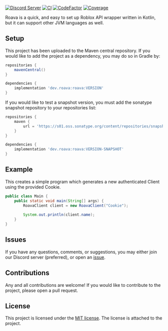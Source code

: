 [![Discord Server](https://img.shields.io/discord/958199132026200084?label=Roava&logo=discord&style=flat-square)](https://discord.gg/edKHJCqaYs)
[![CI](https://img.shields.io/github/workflow/status/RoavaDev/Roava/CI/master?logo=github&style=flat-square)](https://github.com/RoavaDev/Roava/actions/workflows/CI.yml)
[![CodeFactor](https://img.shields.io/codefactor/grade/github/roavadev/roava/master?style=flat-square)](https://www.codefactor.io/repository/github/roavadev/roava)
[![Coverage](https://img.shields.io/codecov/c/github/RoavaDev/Roava?style=flat-square)](https://app.codecov.io/gh/RoavaDev/Roava)

Roava is a quick, and easy to set up Roblox API wrapper written in Kotlin, but it can support other JVM languages as well. 

## Setup
This project has been uploaded to the Maven central repository. If you would like to add the project as a dependency, you may do so in Gradle by:
```groovy
repositories {
    mavenCentral()
}

dependencies {
    implementation 'dev.roava:roava:VERSION'
}
```

If you would like to test a snapshot version, you must add the sonatype snapshot repository to your repositories list:
```groovy
repositories {
    maven {
        url = 'https://s01.oss.sonatype.org/content/repositories/snapshots'
    }
}

dependencies {
    implementation 'dev.roava:roava:VERSION-SNAPSHOT'
}
```

## Example

This creates a simple program which generates a new authenticated Client using the provided Cookie.

```java
public class Main {
    public static void main(String[] args) {
        RoavaClient client = new RoavaClient("Cookie");
        
        System.out.println(client.name);
    }
}
```

## Issues
If you have any questions, comments, or suggestions, you may either join our Discord server (preferred), or open an [issue](https://github.com/RoavaDev/Roava/issues).

## Contributions
Any and all contributions are welcome! If you would like to contribute to the project, please open a pull request.

## License
This project is licensed under the [MIT license](https://mit-license.org/). The license is attached to the project.
